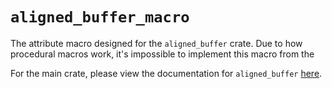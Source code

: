 `aligned_buffer_macro`
======================

The attribute macro designed for the `aligned_buffer` crate. Due to how
procedural macros work, it's impossible to implement this macro from the

For the main crate, please view the documentation for `aligned_buffer`
[here](https://github.com/seancroach/aligned_buffer/tree/main/aligned_buffer).

